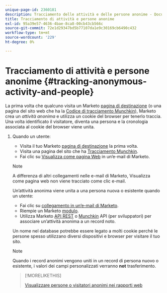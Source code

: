 ```yaml
---
unique-page-id: 2360181
description: Tracciamento delle attività e delle persone anonime - Documenti Marketo - Documentazione del prodotto
title: Tracciamento di attività e persone anonime
exl-id: 95a39e57-4636-4bae-8ca8-00cb43cb566c
source-git-commit: 72e1d29347bd5b77107da1e9c30169cb6490c432
workflow-type: tm+mt
source-wordcount: '229'
ht-degree: 0%

---
```


# Tracciamento di attività e persone anonime {#tracking-anonymous-activity-and-people}

La prima volta che qualcuno visita un Marketo [pagina di destinazione](/help/marketo/product-docs/demand-generation/landing-pages/free-form-landing-pages/create-a-free-form-landing-page.md) (o una pagina del sito web che ha la [Codice di tracciamento Munchkin](/help/marketo/product-docs/administration/additional-integrations/add-munchkin-tracking-code-to-your-website.md)), Marketo crea un _attività anonima_ e utilizza un cookie del browser per tenerlo traccia. Una volta identificato il visitatore, diventa una persona e la cronologia associata al cookie del browser viene unita.

1. Quando un utente:

   * Visita il tuo Marketo [pagina di destinazione](/help/marketo/product-docs/demand-generation/landing-pages/free-form-landing-pages/create-a-free-form-landing-page.md) la prima volta.
   * Visita una pagina del sito che ha [Tracciamento Munchkin](/help/marketo/product-docs/administration/additional-integrations/add-munchkin-tracking-code-to-your-website.md).
   * Fai clic su [Visualizza come pagina Web](/help/marketo/product-docs/email-marketing/general/functions-in-the-editor/add-a-view-as-web-page-link-to-an-email.md) in un’e-mail di Marketo.

   >[!NOTE]
   >
   >A differenza di altri collegamenti nelle e-mail di Marketo, Visualizza come pagina web non viene tracciato come clic e-mail.

   Un’attività anonima viene unita a una persona nuova o esistente quando un utente:

   * Fai clic su [collegamento in un’e-mail di Marketo](/help/marketo/product-docs/email-marketing/general/using-tokens/add-tokens-to-an-email-link.md).
   * Riempie un Marketo [modulo](/help/marketo/product-docs/demand-generation/forms/creating-a-form/create-a-form.md).
   * Utilizza Marketo [API REST](https://developers.marketo.com/rest-api/lead-database/leads/) o [Munchkin](https://developers.marketo.com/documentation/websites/lead-tracking-munchkin-js/) API (per sviluppatori) per associare un’attività anonima a un record noto.

   Un nome nel database potrebbe essere legato a molti cookie perché le persone spesso utilizzano diversi dispositivi e browser per visitare il tuo sito.

   >[!NOTE]
   >
   >Quando i record anonimi vengono uniti in un record di persona nuovo o esistente, i valori dei campi personalizzati verranno **not** trasferimento.

   >[!MORELIKETHIS]
   >
   >[Visualizzare persone o visitatori anonimi nei rapporti web](/help/marketo/product-docs/reporting/basic-reporting/report-activity/display-people-or-anonymous-visitors-in-web-reports.md)
